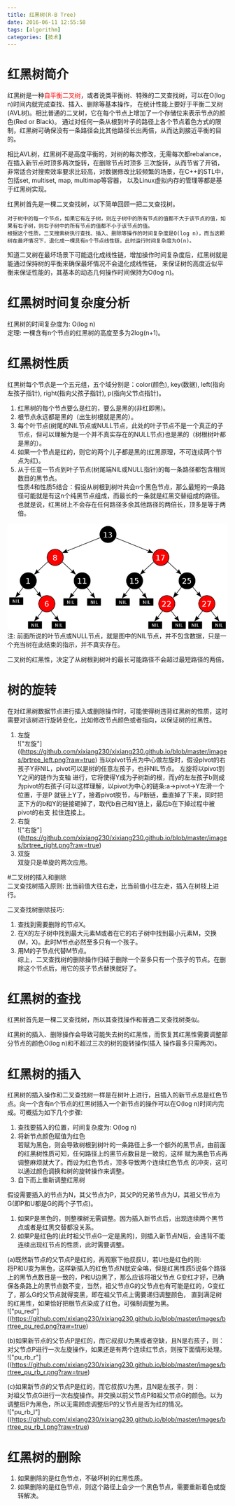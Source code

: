```yaml
---
title: 红黑树(R-B Tree)
date: 2016-06-11 12:55:58
tags: [algorithm]  
categories: [技术]  
---
```

# 红黑树简介    
红黑树是一种<font color="red">自平衡二叉树</font>，或者说类平衡树、特殊的二叉查找树，可以在O(log n)时间内就完成查找、插入、删除等基本操作，
在统计性能上要好于平衡二叉树(AVL树)。相比普通的二叉树，它在每个节点上增加了一个存储位来表示节点的颜色(Red or Black)。
通过对任何一条从根到叶子的路径上各个节点着色方式的限制，红黑树可确保没有一条路径会比其他路径长出两倍，从而达到接近平衡的目的。

相比AVL树，红黑树不是高度平衡的，对树的每次修改，无需每次都rebalance，在插入新节点时顶多两次旋转，在删除节点时顶多
三次旋转，从而节省了开销，非常适合对搜索效率要求比较高，对数据修改比较频繁的场景，在C++的STL中，包括set, multiset, map, multimap等容器，
以及Linux虚拟内存的管理等都是基于红黑树实现。

<!-- more -->

红黑树首先是一棵二叉查找树，以下简单回顾一把二叉查找树。 
```
对于树中的每一个节点，如果它有左子树，则左子树中的所有节点的值都不大于该节点的值，如果有右子树，则右子树中的所有节点的值都不小于该节点的值。
根据这个性质，二叉搜索树执行查找、插入、删除等操作的时间复杂度是O(log n)，而当这颗树在最坏情况下，退化成一棵具有n个节点线性链，此时运行时间复杂度为O(n)。
```
知道二叉树在最坏场景下可能退化成线性链，增加操作时间复杂度后，红黑树就是能通过保持树的平衡来确保最坏情况不会退化成线性链，
来保证树的高度近似平衡来保证性能的，其基本的动态几何操作时间保持为O(log n)。  

# 红黑树时间复杂度分析  
红黑树的时间复杂度为: O(log n)  
定理: 一棵含有n个节点的红黑树的高度至多为2log(n+1)。  


# 红黑树性质
红黑树每个节点是一个五元组，五个域分别是：color(颜色), key(数据), left(指向左孩子指针), right(指向父孩子指针), p(指向父节点指针)。  
1. 红黑树的每个节点要么是红的，要么是黑的(非红即黑)。   
2. 根节点永远都是黑的（出生树根就是黑的）。  
3. 每个叶节点(树尾的NIL节点或NULL节点，此处的叶子节点不是一个真正的子节点，但可以理解为是一个并不真实存在的NULL节点)也是黑的（树根树叶都是黑的）。  
4. 如果一个节点是红的，则它的两个儿子都是黑的(红黑原理，不可连续两个节点为红)。   
5. 从于任意一节点到叶子节点(树尾端NIL或NULL指针)的每一条路径都包含相同数目的黑节点。  
性质4和性质5结合：假设从树根到树叶共会n个黑色节点，那么最短的一条路径可能就是有这n个纯黑节点组成，而最长的一条就是红黑交替组成的路径。
也就是说，红黑树上不会存在任何路径多余其他路径的两倍长，顶多是等于两倍。    

!["红黑树"](https://github.com/xixiang230/xixiang230.github.io/blob/master/images/brtree.png?raw=true)
注: 前面所说的叶节点或NULL节点，就是图中的NIL节点，并不包含数据，只是一个充当树在此结束的指示，并不真实存在。  

二叉树的红黑性，决定了从树根到树叶的最长可能路径不会超过最短路径的两倍。  
# 树的旋转  
在对红黑树数据节点进行插入或删除操作时，可能使得树违背红黑树的性质，这时需要对该树进行旋转变化，比如修改节点颜色或者指向，以保证树的红黑性。
1. 左旋  
!["左旋"]((https://github.com/xixiang230/xixiang230.github.io/blob/master/images/brtree_left.png?raw=true)
当以plvot节点为中心做左旋时，假设plvot的右孩子Y非NIL，pivot可以是树的任意左孩子，也非NIL节点。  左旋将以pivot到Y之间的链作为支轴
进行，它将使得Y成为子树新的根，而y的左左孩子b则成为pivot的右孩子(可以这样理解，以pivot为中心的链条:a->pivot->Y左滑一个位置，于是P
就链上Y了，接着pivot脱节，与P断链，垂直掉了下来，同时把正下方的b和Y的链接砸掉了，取代b自己和Y链上，最后b在下掉过程中被pivot的右支
拉住连接上。  
2. 右旋  
!["右旋"]((https://github.com/xixiang230/xixiang230.github.io/blob/master/images/brtree_right.png?raw=true)
3. 双旋  
双旋只是单旋的两次应用。  

#二叉树的插入和删除  
二叉查找树插入原则: 比当前值大往右走，比当前值小往左走，插入在树枝上进行。  

二叉查找树删除技巧: 
1. 查找到需要删除的节点X。  
2. 在X的左子树中找到最大元素M或者在它的右子树中找到最小元素M，交换(M，X)。此时M节点必然至多只有一个孩子。  
3. 用M的子节点代替M节点。   
综上，二叉查找树的删除操作归结于删除一个至多只有一个孩子的节点。在删除这个节点后，用它的孩子节点替换就好了。  

# 红黑树的查找
红黑树首先是一棵二叉查找树，所以其查找操作和普通二叉查找树类似。  

红黑树的插入、删除操作会导致可能失去树的红黑性，而恢复其红黑性需要调整部分节点的颜色O(log n)和不超过三次的树的旋转操作(插入
操作最多只需两次)。


# 红黑树的插入  
红黑树的插入操作和二叉查找树一样是在树叶上进行，且插入的新节点总是红色节点。向一个含有n个节点的红黑树插入一个新节点的操作可以在O(log n)时间内完成。可概括为如下几个步骤:    
1. 查找要插入的位置，时间复杂度为: O(log n)  
2. 将新节点颜色赋值为红色  
若赋为黑色，则会导致树根到树叶的一条路径上多一个额外的黑节点，由前面的红黑树性质可知，任何路径上的黑节点数目是一致的，这样
赋为黑色节点再调整麻烦就大了。而设为红色节点，顶多导致两个连续红色节点 的冲突，这可以通过颜色调换和树的旋转操作来调整。  
3. 自下而上重新调整红黑树  

假设需要插入的节点为N，其父节点为P，其父P的兄弟节点为U，其祖父节点为G(即P和U都是G的两个子节点)。  
1. 如果P是黑色的，则整棵树无需调整。因为插入新节点后，出现连续两个黑节点或者是红黑交替都没关系。  
2. 如果P是红色的(此时祖父节点G一定是黑的)，则插入新节点N后，会违背不能连续出现红节点的性质，此时需要调整。  

(a)既然新节点的父节点P是红的，再观察下他叔叔U，若U也是红色的则:  
将P和U变为黑色，这样新插入的红色节点N就安全咯，但是红黑性质5说各个路径上的黑节点数目是一致的，P和U边黑了，那么应该将祖父节点
G变红才好，已确保各条路上的黑节点数不变，当然，祖父节点G的父节点也有可能是红的，G变红了，那么G的父节点就得变黑，即在祖父节点上需要递归调整颜色，
直到满足树的红黑性，如果恰好把根节点染成了红色，可强制调整为黑。  
!["pu_red"]((https://github.com/xixiang230/xixiang230.github.io/blob/master/images/brtree_pu_red.png?raw=true)
  
(b)如果新节点的父节点P是红的，而它叔叔U为黑或者空缺，且N是右孩子，则：  
对父节点P进行一次左旋操作，如果还是有两个连续红节点，则按下面情形处理。  
!["pu_rb_r"]((https://github.com/xixiang230/xixiang230.github.io/blob/master/images/brtree_pu_rb_r.png?raw=true)
 
(c)如果新节点的父节点P是红的，而它叔叔U为黑，且N是左孩子，则：  
对祖父节点G进行一次右旋操作。并交换以前父节点P和祖父节点G的颜色。以为调整后P为黑色，所以无需顾虑调整后P的父节点是否为红的情况。    
!["pu_rb_l"]((https://github.com/xixiang230/xixiang230.github.io/blob/master/images/brtree_pu_rb_l.png?raw=true)

# 红黑树的删除  
1. 如果删除的是红色节点，不破坏树的红黑性质。  
2. 如果删除的是红色节点，则这个路径上会少一个黑色节点，需要重新着色或旋转解决。  


